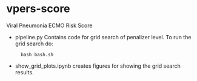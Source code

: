 # vpers-score
Viral Pneumonia ECMO Risk Score 
- pipeline.py Contains code for grid search of penalizer level. To run the grid search do:
    
        bash bash.sh
    
- show_grid_plots.ipynb creates figures for showing the grid search results.
